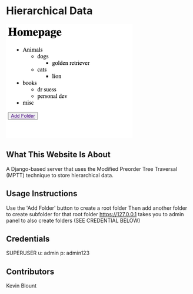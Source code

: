 # Hierarchical Data

<img src="preview.png">

## What This Website Is About

A Django-based server that uses the Modified Preorder Tree Traversal (MPTT) technique to store hierarchical data.

## Usage Instructions

Use the 'Add Folder' button to create a root folder
Then add another folder to create subfolder for that root folder
https://127.0.0.1 takes you to admin panel to also create folders (SEE CREDENTIAL BELOW)

## Credentials

SUPERUSER
u: admin
p: admin123

## Contributors

Kevin Blount
